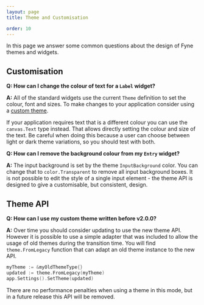 ```yaml
---
layout: page
title: Theme and Customisation

order: 10
---
```


In this page we answer some common questions about the design of Fyne themes and widgets.

## Customisation

**Q: How can I change the colour of text for a `Label` widget?**

**A:** All of the standard widgets use the current `Theme` definition to set the colour, font and sizes. To make changes to your application consider using a 
[custom theme](/extend/custom-theme).

If your application requires text that is a different colour you can use the `canvas.Text` type instead.
That allows directly setting the colour and size of the text. Be careful when doing this because a user can choose between light or dark theme variations, so you should test with both.

**Q: How can I remove the background colour from my `Entry` widget?**

**A:** The input background is set by the theme `InputBackground` color. You can change that to `color.Transparent` to remove all input background boxes. It is not possible to edit the style of a single input element - the theme API is designed to give a customisable, but consistent, design.

## Theme API

**Q: How can I use my custom theme written before v2.0.0?**

**A:** Over time you should consider updating to use the new theme API. However it is possible to use a simple adapter that was included to allow the usage of old themes during the transition time. You will find `theme.FromLegacy` function that can adapt an old theme instance to the new API.

```go
myTheme := &myOldThemeType{}
updated := theme.FromLegacy(myTheme)
app.Settings().SetTheme(updated)
```

There are no performance penalties when using a theme in this mode, but in a future release this API will be removed.
